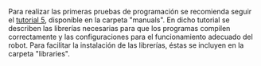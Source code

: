Para realizar las primeras pruebas de programación se recomienda seguir el [tutorial 5](https://github.com/Resaj/cyclops-project/blob/master/manuals/Tutorial%205%20-%20Primeras%20pruebas.pdf), disponible en la carpeta "manuals".
En dicho tutorial se describen las librerías necesarias para que los programas compilen correctamente y las configuraciones para el funcionamiento adecuado del robot.
Para facilitar la instalación de las librerías, éstas se incluyen en la carpeta "libraries".
